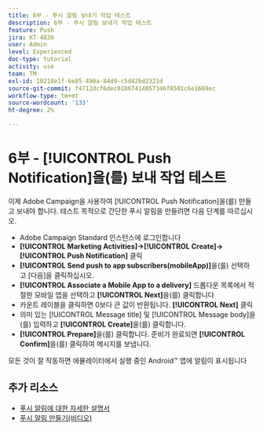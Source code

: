 ```yaml
---
title: 6부 - 푸시 알림 보내기 작업 테스트
description: 6부 - 푸시 알림 보내기 작업 테스트
feature: Push
jira: KT-4830
user: Admin
level: Experienced
doc-type: tutorial
activity: use
team: TM
exl-id: 10218e1f-6e85-490a-84d9-c5d42bd2321d
source-git-commit: f4712dcf6dec01867414057346f8501c6e1669ec
workflow-type: tm+mt
source-wordcount: '133'
ht-degree: 2%

---
```


# 6부 - [!UICONTROL Push Notification]을(를) 보내 작업 테스트

이제 Adobe Campaign을 사용하여 [!UICONTROL Push Notification]을(를) 만들고 보내야 합니다. 테스트 목적으로 간단한 푸시 알림을 만들려면 다음 단계를 따르십시오.

* Adobe Campaign Standard 인스턴스에 로그인합니다
* **[!UICONTROL Marketing Activities]->[!UICONTROL Create]->[!UICONTROL Push Notification]** 클릭
* **[!UICONTROL Send push to app subscribers(mobileApp)]**&#x200B;을(를) 선택하고 [다음]을 클릭하십시오.
* **[!UICONTROL Associate a Mobile App to a delivery]** 드롭다운 목록에서 적절한 모바일 앱을 선택하고 **[!UICONTROL Next]**&#x200B;을(를) 클릭합니다
* 카운트 레이블을 클릭하면 0보다 큰 값이 반환됩니다. **[!UICONTROL Next]** 클릭
* 의미 있는 [!UICONTROL Message title] 및 [!UICONTROL Message body]을(를) 입력하고 **[!UICONTROL Create]**&#x200B;을(를) 클릭합니다.
* **[!UICONTROL Prepare]**&#x200B;을(를) 클릭합니다. 준비가 완료되면 **[!UICONTROL Confirm]**&#x200B;을(를) 클릭하여 메시지를 보냅니다.

모든 것이 잘 작동하면 에뮬레이터에서 실행 중인 Android™ 앱에 알림이 표시됩니다

## 추가 리소스

* [푸시 알림에 대한 자세한 설명서](https://experienceleague.adobe.com/docs/campaign-standard/using/communication-channels/push-notifications/about-push-notifications.html?lang=en)
* [푸시 알림 만들기(비디오)](/help/communication-channels/mobile/push-notifications/creating-a-push-notification.md)
